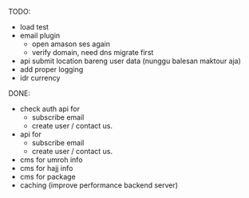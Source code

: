 TODO:
- load test
- email plugin
    - open amason ses again
    - verify domain, need dns migrate first
- api submit location bareng user data (nunggu balesan maktour aja)
- add proper logging
- idr currency

DONE:
- check auth api for 
    - subscribe email
    - create user / contact us.
- api for 
    - subscribe email
    - create user / contact us.
- cms for umroh info
- cms for hajj info
- cms for package
- caching (improve performance backend server)
